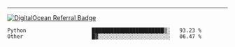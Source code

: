---
[![DigitalOcean Referral Badge](https://web-platforms.sfo2.digitaloceanspaces.com/WWW/Badge%203.svg)](https://www.digitalocean.com/?refcode=37fa54d82492&utm_campaign=Referral_Invite&utm_medium=Referral_Program&utm_source=badge)

<!--START_SECTION:waka-->

```text
Python                     ███████████████████████▒░   93.23 %
Other                      █▓░░░░░░░░░░░░░░░░░░░░░░░   06.47 %
```

<!--END_SECTION:waka-->


[linkedin]: https://www.linkedin.com/in/mohamed-elh/

